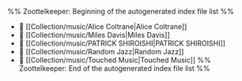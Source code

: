 %% Zoottelkeeper: Beginning of the autogenerated index file list  %%
- 📄 [[Collection/music/Alice Coltrane|Alice Coltrane]]
- 📄 [[Collection/music/Miles Davis|Miles Davis]]
- 📄 [[Collection/music/PATRICK SHIROISHI|PATRICK SHIROISHI]]
- 📄 [[Collection/music/Random Jazz|Random Jazz]]
- 📄 [[Collection/music/Touched Music|Touched Music]]
%% Zoottelkeeper: End of the autogenerated index file list  %%
